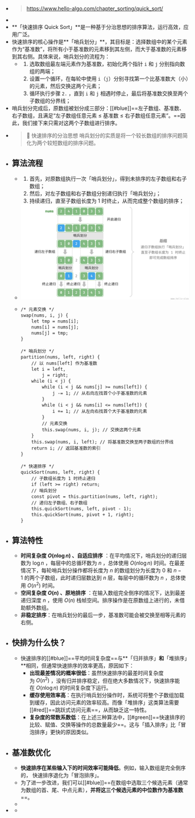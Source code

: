 - > https://www.hello-algo.com/chapter_sorting/quick_sort/
-
- **「快速排序 Quick Sort」**是一种基于分治思想的排序算法，运行高效，应用广泛。
- 快速排序的核心操作是**「哨兵划分」**，其目标是：选择数组中的某个元素作为“基准数”，将所有小于基准数的元素移到其左侧，而大于基准数的元素移到其右侧。具体来说，哨兵划分的流程为：
	- 1. 选取数组最左端元素作为基准数，初始化两个指针 `i` 和 `j` 分别指向数组的两端；
	  2. 设置一个循环，在每轮中使用 `i`（`j`）分别寻找第一个比基准数大（小）的元素，然后交换这两个元素；
	  3. 循环执行步骤 `2.` ，直到 `i` 和 `j` 相遇时停止，最后将基准数交换至两个子数组的分界线；
- 哨兵划分完成后，原数组被划分成三部分：[[#blue]]==左子数组、基准数、右子数组，且满足“左子数组任意元素 ≤ 基准数 ≤ 右子数组任意元素”。==因此，我们接下来只需对这两个子数组进行排序。
- > 📝 快速排序的分治思想
  > 哨兵划分的实质是将一个较长数组的排序问题简化为两个较短数组的排序问题。
- ## 算法流程
	- 1. 首先，对原数组执行一次「哨兵划分」，得到未排序的左子数组和右子数组；
	  2. 然后，对左子数组和右子数组分别递归执行「哨兵划分」；
	  3. 持续递归，直至子数组长度为 1 时终止，从而完成整个数组的排序；
	- ![image.png](../assets/image_1687343664324_0.png)
	- ```
	  /* 元素交换 */
	  swap(nums, i, j) {
	      let tmp = nums[i];
	      nums[i] = nums[j];
	      nums[j] = tmp;
	  }
	  
	  /* 哨兵划分 */
	  partition(nums, left, right) {
	      // 以 nums[left] 作为基准数
	      let i = left,
	          j = right;
	      while (i < j) {
	          while (i < j && nums[j] >= nums[left]) {
	              j -= 1; // 从右向左找首个小于基准数的元素
	          }
	          while (i < j && nums[i] <= nums[left]) {
	              i += 1; // 从左向右找首个大于基准数的元素
	          }
	          // 元素交换
	          this.swap(nums, i, j); // 交换这两个元素
	      }
	      this.swap(nums, i, left); // 将基准数交换至两子数组的分界线
	      return i; // 返回基准数的索引
	  }
	  
	  /* 快速排序 */
	  quickSort(nums, left, right) {
	      // 子数组长度为 1 时终止递归
	      if (left >= right) return;
	      // 哨兵划分
	      const pivot = this.partition(nums, left, right);
	      // 递归左子数组、右子数组
	      this.quickSort(nums, left, pivot - 1);
	      this.quickSort(nums, pivot + 1, right);
	  }
	  
	  ```
- ## 算法特性
	- **时间复杂度 $O(n\log⁡{n})$ 、自适应排序** ：在平均情况下，哨兵划分的递归层数为 $\log⁡{n}$ ，每层中的总循环数为 $n$ ，总体使用 $O(n\log⁡{n})$ 时间。在最差情况下，每轮哨兵划分操作都将长度为 $n$ 的数组划分为长度为 0 和 $n−1$ 的两个子数组，此时递归层数达到 $n$ 层，每层中的循环数为 $n$ ，总体使用 $O(n^2)$ 时间。
	- **空间复杂度 $O(n)$ 、原地排序** ：在输入数组完全倒序的情况下，达到最差递归深度 $n$ ，使用 $O(n)$ 栈帧空间。排序操作是在原数组上进行的，未借助额外数组。
	- **非稳定排序**：在哨兵划分的最后一步，基准数可能会被交换至相等元素的右侧。
- ## 快排为什么快？
	- 快速排序的[[#blue]]==平均时间复杂度==与**「归并排序」**和**「堆排序」**相同，但通常快速排序的效率更高，原因如下：
		- **出现最差情况的概率很低**：虽然快速排序的最差时间复杂度为 $O(n^2)$ ，没有归并排序稳定，但在绝大多数情况下，快速排序能在 $O(n\log{n})$ 的时间复杂度下运行。
		- **缓存使用效率高**：在执行哨兵划分操作时，系统可将整个子数组加载到缓存，因此访问元素的效率较高。而像「堆排序」这类算法需要[[#red]]==跳跃式访问元素==，从而缺乏这一特性。
		- **复杂度的常数系数低**：在上述三种算法中，[[#green]]==快速排序的比较、赋值、交换等操作的总数量最少==。这与「插入排序」比「冒泡排序」更快的原因类似。
- ## 基准数优化
	- **快速排序在某些输入下的时间效率可能降低**。例如，输入数组是完全倒序的， 快速排序退化为「冒泡排序」。
	- 为了进一步改进，我们可以[[#blue]]==在数组中选取三个候选元素（通常为数组的首、尾、中点元素），**并将这三个候选元素的中位数作为基准数**==。
	-
-
	-